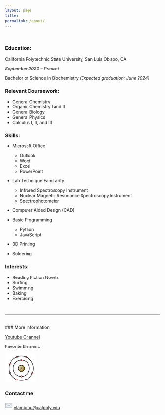 ```yaml
---
layout: page
title:
permalink: /about/
---
```




<br>

### Education:
 
California Polytechnic State University, San Luis Obispo, CA

*September 2020 – Present*

Bachelor of Science in Biochemistry	*(Expected graduation: June 2024)*



### Relevant Coursework: 

- General Chemistry
- Organic Chemistry I and II 
- General Biology
- General Physics
- Calculus I, II, and III




### Skills:

- Microsoft Office
  - Outlook
  - Word
  - Excel
  - PowerPoint 

- Lab Technique Familiarity
  - Infrared Spectroscopy Instrument
  - Nuclear Magnetic Resonance Spectroscopy Instrument
  - Spectrophotometer
- Computer Aided Design (CAD)
- Basic Programming
  - Python
  - JavaScript 
- 3D Printing
- Soldering



### Interests:

- Reading Fiction Novels
- Surfing
- Swimming
- Baking
- Exercising 

<br>
<hr>
<br>
### More Information

[Youtube Channel](https://www.youtube.com/channel/UCRZ5fU8cU0-dqfxb0bzuzXA)

Favorite Element:

![Favorite Element](/images/f_sm.png)

### Contact me

![email](/images/env1.png) [vlambrou@calpoly.edu](mailto:vlambrou@calpoly.edu)

<br>
